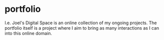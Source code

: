 # portfolio
I.e. Joel's Digital Space is an online collection of my ongoing projects.
The portfolio itself is a project where I aim to bring as many interactions as I can into this online domain. 
